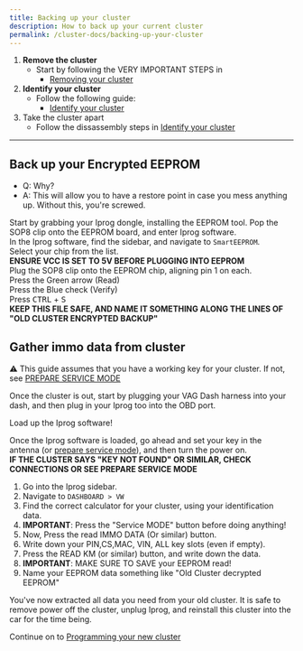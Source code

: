 ```yaml
---
title: Backing up your cluster
description: How to back up your current cluster
permalink: /cluster-docs/backing-up-your-cluster
---
```



1. __Remove the cluster__
    * Start by following the VERY IMPORTANT STEPS in 
        * [Removing your cluster](/cluster-docs/removing-your-cluster)
2. __Identify your cluster__
     * Follow the following guide:
         * [Identify your cluster](/cluster-docs/identify-cluster)
3. Take the cluster apart
    * Follow the dissassembly steps in [Identify your cluster](/cluster-docs/identify-cluster)

---

## Back up your Encrypted EEPROM
* Q: Why?
* A: This will allow you to have a restore point in case you mess anything up. Without this, you're screwed. 

Start by grabbing your Iprog dongle, installing the EEPROM tool. Pop the SOP8 clip onto the EEPROM board, and enter Iprog software. \
In the Iprog software, find the sidebar, and navigate to `SmartEEPROM`. \
Select your chip from the list. \
__ENSURE VCC IS SET TO 5V BEFORE PLUGGING INTO EEPROM__ \
Plug the SOP8 clip onto the EEPROM chip, aligning pin 1 on each. \
Press the Green arrow (Read) \
Press the Blue check (Verify) \
Press <kbd>CTRL</kbd> + <kbd>S</kbd> \
__KEEP THIS FILE SAFE, AND NAME IT SOMETHING ALONG THE LINES OF "OLD CLUSTER ENCRYPTED BACKUP"__

## Gather immo data from cluster

⚠ This guide assumes that you have a working key for your cluster. If not, see [PREPARE SERVICE MODE](/cluster-docs/service-mode-all-keys-lost/)

Once the cluster is out, start by plugging your VAG Dash harness into your dash, and then plug in your Iprog too into the OBD port. 

Load up the Iprog software!

Once the Iprog software is loaded, go ahead and set your key in the antenna (or [prepare service mode](/cluster-docs/service-mode-all-keys-lost/)), and then turn the power on. \
__IF THE CLUSTER SAYS "KEY NOT FOUND" OR SIMILAR, CHECK CONNECTIONS OR SEE PREPARE SERVICE MODE__
1. Go into the Iprog sidebar.
2. Navigate to `DASHBOARD > VW`
3. Find the correct calculator for your cluster, using your identification data.
4. __IMPORTANT__: Press the "Service MODE" button before doing anything!
5. Now, Press the read IMMO DATA (Or similar) button. 
6. Write down your PIN,CS,MAC, VIN, ALL key slots (even if empty).
7. Press the READ KM (or similar) button, and write down the data.
8. __IMPORTANT__: MAKE SURE TO SAVE your EEPROM read!
9. Name your EEPROM data something like "Old Cluster decrypted EEPROM"

You've now extracted all data you need from your old cluster. It is safe to remove power off the cluster, unplug Iprog, and reinstall this cluster into the car for the time being.

Continue on to [Programming your new cluster](/cluster-docs/program-new-cluster)
